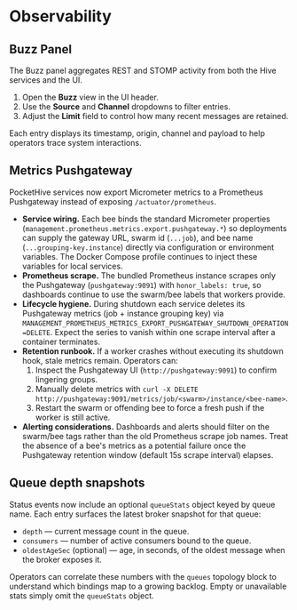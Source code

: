 # Observability

## Buzz Panel

The Buzz panel aggregates REST and STOMP activity from both the Hive services and the UI.

1. Open the **Buzz** view in the UI header.
2. Use the **Source** and **Channel** dropdowns to filter entries.
3. Adjust the **Limit** field to control how many recent messages are retained.

Each entry displays its timestamp, origin, channel and payload to help operators trace system interactions.

## Metrics Pushgateway

PocketHive services now export Micrometer metrics to a Prometheus Pushgateway instead of exposing `/actuator/prometheus`.

- **Service wiring.** Each bee binds the standard Micrometer properties (`management.prometheus.metrics.export.pushgateway.*`) so deployments can supply the gateway URL, swarm id (`...job`), and bee name (`...grouping-key.instance`) directly via configuration or environment variables. The Docker Compose profile continues to inject these variables for local services.
- **Prometheus scrape.** The bundled Prometheus instance scrapes only the Pushgateway (`pushgateway:9091`) with `honor_labels: true`, so dashboards continue to use the swarm/bee labels that workers provide.
- **Lifecycle hygiene.** During shutdown each service deletes its Pushgateway metrics (job + instance grouping key) via `MANAGEMENT_PROMETHEUS_METRICS_EXPORT_PUSHGATEWAY_SHUTDOWN_OPERATION=DELETE`. Expect the series to vanish within one scrape interval after a container terminates.
- **Retention runbook.** If a worker crashes without executing its shutdown hook, stale metrics remain. Operators can:
  1. Inspect the Pushgateway UI (`http://pushgateway:9091`) to confirm lingering groups.
  2. Manually delete metrics with `curl -X DELETE http://pushgateway:9091/metrics/job/<swarm>/instance/<bee-name>`.
  3. Restart the swarm or offending bee to force a fresh push if the worker is still active.
- **Alerting considerations.** Dashboards and alerts should filter on the swarm/bee tags rather than the old Prometheus scrape job names. Treat the absence of a bee's metrics as a potential failure once the Pushgateway retention window (default 15s scrape interval) elapses.

## Queue depth snapshots

Status events now include an optional `queueStats` object keyed by queue name. Each entry surfaces the latest broker snapshot for that queue:

- `depth` — current message count in the queue.
- `consumers` — number of active consumers bound to the queue.
- `oldestAgeSec` (optional) — age, in seconds, of the oldest message when the broker exposes it.

Operators can correlate these numbers with the `queues` topology block to understand which bindings map to a growing backlog. Empty or unavailable stats simply omit the `queueStats` object.
